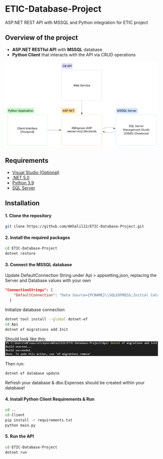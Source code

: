 # ETIC-Database-Project
ASP.NET REST API with MSSQL and Python integration for ETIC project

## Overview of the project
 - **ASP.NET RESTful API** with **MSSQL** database
 - **Python Client** that interacts with the API via CRUD operations

[![Lucidspark Chart](../Docs/lucidspark-chart.png)](https://lucid.app/lucidchart/8cd5f38c-9247-4c70-ac44-19bb6f1d3266/edit?viewport_loc=-3558%2C-1755%2C3757%2C1764%2C0_0&invitationId=inv_15b414e5-8086-49a0-a558-516344e0969d)

## Requirements
- [Visual Studio (Optional)](https://visualstudio.microsoft.com/downloads/)
- [.NET 5.0](https://dotnet.microsoft.com/download/dotnet/5.0)
- [Python 3.9](https://www.python.org/downloads/)
- [SQL Server](https://www.microsoft.com/en-us/sql-server/sql-server-downloads)

## Installation
#### 1. Clone the repository
```bash
git clone https://github.com/AKhalil22/ETIC-Database-Project.git
```

#### 2. Install the required packages
```bash
cd ETIC-Database-Project
dotnet restore
```

#### 3. Connect the MSSQL database

Update DefaultConnection String under Api > appsetting.json, replacing the Server and Database values with your own
```json
"ConnectionStrings": {
	"DefaultConnection": "Data Source={PCNAME}\\SQLEXPRESS;Initial Catalog={DATABASENAME};Trusted_Connection=True;MultipleActiveResultSets=true"
  }
```

Initialize database connection
```bash
dotnet tool install --global dotnet-ef
cd Api
dotnet ef migrations add Init
```

Should look like this:
![Success Message](../Docs/DBMigrationSuccess.png)

Then run:
```bash
dotnet ef database update
```
Refresh your database & dbo.Expenses should be created within your database! 

#### 4. Install Python Client Requirements & Run
```bash
cd ..
cd Client
pip install -r requirements.txt
python main.py
```

#### 5. Run the API
```bash
cd ETIC-Database-Project
dotnet run
```
